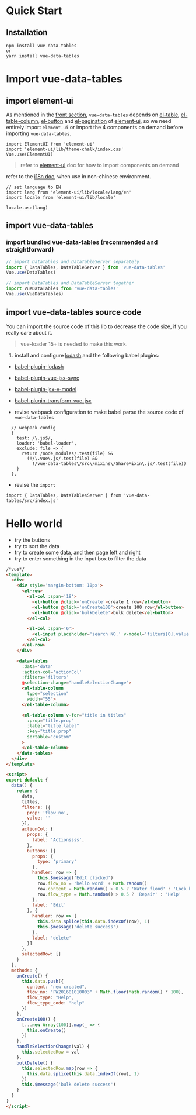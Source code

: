 # Quick Start

## Installation

```
npm install vue-data-tables
or
yarn install vue-data-tables
```

# Import vue-data-tables

## import element-ui
As mentioned in the [front section](/en-us/?id=vue-data-tables), `vue-data-tables` depends on [el-table](http://element.eleme.io/#/en-US/component/table), [el-table-column](http://element.eleme.io/#/en-US/component/table#table-column-attributes), [el-button](http://element.eleme.io/#/en-US/component/button) and [el-pagination](http://element.eleme.io/#/en-US/component/pagination) of [element-ui](http://element.eleme.io/), so we need entirely import `element-ui` or import the 4 components on demand before importing `vue-data-tables`.

```
import ElementUI from 'element-ui'
import 'element-ui/lib/theme-chalk/index.css'
Vue.use(ElementUI)
```

> refer to [element-ui](http://element.eleme.io/#/en-US/component/quickstart) doc for how to import components on demand


refer to the [i18n doc](http://element.eleme.io/#/en-US/component/i18n#internationalization), when use in non-chinese environment.

```
// set language to EN
import lang from 'element-ui/lib/locale/lang/en'
import locale from 'element-ui/lib/locale'

locale.use(lang)
```

## import vue-data-tables

### import bundled vue-data-tables (recommended and straightforward)
```js
// import DataTables and DataTableServer separately
import { DataTables, DataTableServer } from 'vue-data-tables'
Vue.use(DataTables)

// import DataTables and DataTableServer together
import VueDataTables from 'vue-data-tables'
Vue.use(VueDataTables)
```

## import vue-data-tables source code
You can import the source code of this lib to decrease the code size, if you really care about it.

> vue-loader 15+ is needed to make this work.

1. install and configure [lodash](https://lodash.com/) and the following babel plugins:
  * [babel-plugin-lodash](https://github.com/lodash/babel-plugin-lodash)
  * [babel-plugin-vue-jsx-sync](https://github.com/njleonzhang/babel-plugin-vue-jsx-sync)
  * [babel-plugin-jsx-v-model](https://github.com/nickmessing/babel-plugin-jsx-v-model)
  * [babel-plugin-transform-vue-jsx](https://github.com/vuejs/babel-plugin-transform-vue-jsx)

* revise webpack configuration to make babel parse the source code of `vue-data-tables`
```
  // webpack config
  {
    test: /\.js$/,
    loader: 'babel-loader',
    exclude: file => {
      return /node_modules/.test(file) &&
        (!/\.vue\.js/.test(file) &&
          !/vue-data-tables\/src\/mixins\/ShareMixin\.js/.test(file))
    }
  },
```

* revise the `import`

```
import { DataTables, DataTablesServer } from 'vue-data-tables/src/index.js'
```

# Hello world
* try the buttons
* try to sort the data
* try to create some data, and then page left and right
* try to enter something in the input box to filter the data

```html
/*vue*/
<template>
  <div>
    <div style='margin-bottom: 10px'>
      <el-row>
        <el-col :span='18'>
          <el-button @click='onCreate'>create 1 row</el-button>
          <el-button @click='onCreate100'>create 100 row</el-button>
          <el-button @click='bulkDelete'>bulk delete</el-button>
        </el-col>

        <el-col :span='6'>
          <el-input placeholder='search NO.' v-model='filters[0].value'></el-input>
        </el-col>
      </el-row>
    </div>

    <data-tables
      :data='data'
      :action-col='actionCol'
      :filters='filters'
      @selection-change="handleSelectionChange">
      <el-table-column
        type="selection"
        width="55">
      </el-table-column>

      <el-table-column v-for="title in titles"
        :prop="title.prop"
        :label="title.label"
        :key="title.prop"
        sortable="custom"
      >
      </el-table-column>
    </data-tables>
  </div>
</template>

<script>
export default {
  data() {
    return {
      data,
      titles,
      filters: [{
        prop: 'flow_no',
        value: ''
      }],
      actionCol: {
        props: {
          label: 'Actionssss',
        },
        buttons: [{
          props: {
            type: 'primary'
          },
          handler: row => {
            this.$message('Edit clicked')
            row.flow_no = 'hello word' + Math.random()
            row.content = Math.random() > 0.5 ? 'Water flood' : 'Lock broken'
            row.flow_type = Math.random() > 0.5 ? 'Repair' : 'Help'
          },
          label: 'Edit'
        }, {
          handler: row => {
            this.data.splice(this.data.indexOf(row), 1)
            this.$message('delete success')
          },
          label: 'delete'
        }]
      },
      selectedRow: []
    }
  },
  methods: {
    onCreate() {
      this.data.push({
        content: "new created",
        flow_no: "FW201601010003" + Math.floor(Math.random() * 100),
        flow_type: "Help",
        flow_type_code: "help"
      })
    },
    onCreate100() {
      [...new Array(100)].map(_ => {
        this.onCreate()
      })
    },
    handleSelectionChange(val) {
      this.selectedRow = val
    },
    bulkDelete() {
      this.selectedRow.map(row => {
        this.data.splice(this.data.indexOf(row), 1)
      })
      this.$message('bulk delete success')
    }
  }
}
</script>
```

